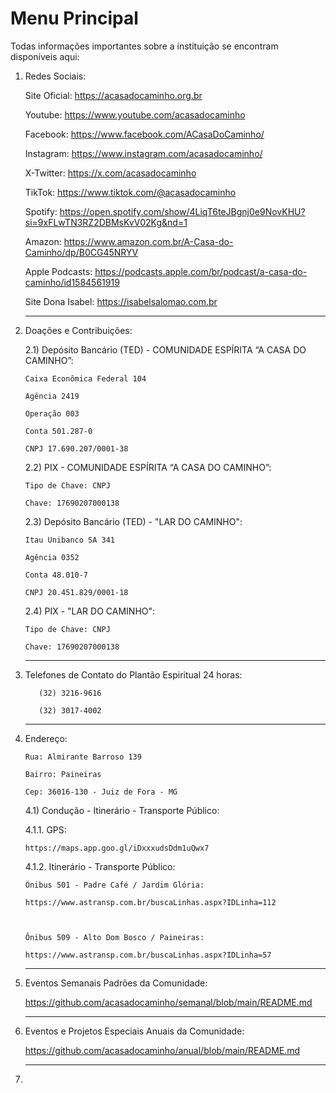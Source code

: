 # Menu Principal
Todas informações importantes sobre a instituição se encontram disponíveis aqui:

1. Redes Sociais:
   
   Site Oficial: https://acasadocaminho.org.br
   
   Youtube: https://www.youtube.com/acasadocaminho
   
   Facebook: https://www.facebook.com/ACasaDoCaminho/
   
   Instagram: https://www.instagram.com/acasadocaminho/
   
   X-Twitter: https://x.com/acasadocaminho
   
   TikTok: https://www.tiktok.com/@acasadocaminho
   
   Spotify: https://open.spotify.com/show/4LiqT6teJBgnj0e9NovKHU?si=9xFLwTN3RZ2DBMsKvV02Kg&nd=1
   
   Amazon: https://www.amazon.com.br/A-Casa-do-Caminho/dp/B0CG45NRYV
   
   Apple Podcasts: https://podcasts.apple.com/br/podcast/a-casa-do-caminho/id1584561919
   
   Site Dona Isabel: https://isabelsalomao.com.br

   ---------------------------------------------------------------------------------------------------

2. Doações e Contribuições:
   
   2.1) Depósito Bancário (TED) - COMUNIDADE ESPÍRITA “A CASA DO CAMINHO”:

       Caixa Econômica Federal 104

       Agência 2419

       Operação 003

       Conta 501.287-0

       CNPJ 17.690.207/0001-38



   2.2) PIX - COMUNIDADE ESPÍRITA “A CASA DO CAMINHO”:

       Tipo de Chave: CNPJ

       Chave: 17690207000138



    2.3) Depósito Bancário (TED) - "LAR DO CAMINHO":
   
       Itau Unibanco SA 341
   
       Agência 0352
   
       Conta 48.010-7
   
       CNPJ 20.451.829/0001-18

   

    2.4) PIX - "LAR DO CAMINHO":

       Tipo de Chave: CNPJ
   
       Chave: 17690207000138


   --------------------------------------------------------------------------------------------------

3. Telefones de Contato do Plantão Espiritual 24 horas:

          (32) 3216-9616
      
          (32) 3017-4002

   --------------------------------------------------------------------------------------------------

4. Endereço:

       Rua: Almirante Barroso 139

       Bairro: Paineiras

       Cep: 36016-130 - Juiz de Fora - MG


   4.1) Condução - Itinerário - Transporte Público:

      4.1.1. GPS: 
      
       https://maps.app.goo.gl/iDxxxudsDdm1uQwx7

      4.1.2. Itinerário - Transporte Público:

       Ônibus 501 - Padre Café / Jardim Glória:

       https://www.astransp.com.br/buscaLinhas.aspx?IDLinha=112



       Ônibus 509 - Alto Dom Bosco / Paineiras: 

       https://www.astransp.com.br/buscaLinhas.aspx?IDLinha=57

   --------------------------------------------------------------------------------------------------

5. Eventos Semanais Padrões da Comunidade:

      https://github.com/acasadocaminho/semanal/blob/main/README.md

   --------------------------------------------------------------------------------------------------

6. Eventos e Projetos Especiais Anuais da Comunidade:

      https://github.com/acasadocaminho/anual/blob/main/README.md

   --------------------------------------------------------------------------------------------------

7. 


        

   
      

